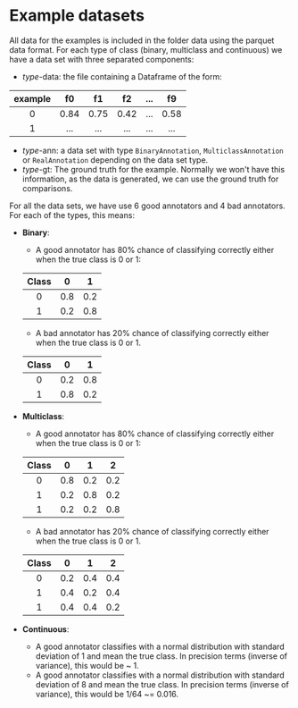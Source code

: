 # Example datasets

All data for the examples is included in the folder data using the parquet data format. 
For each type of class (binary, multiclass and continuous) we have a data set with three 
separated components:
- *type*-data: the file containing a Dataframe of the form:

| example | f0   | f1   | f2   | ... |  f9  |
|:-------:|:----:|:----:|:----:|:---:|:----:|
| 0       | 0.84 | 0.75 | 0.42 | ... | 0.58 | 
| 1       | ...  | ...  | ...  | ... | ...  | 

- *type*-ann: a data set with type `BinaryAnnotation`, `MulticlassAnnotation` or `RealAnnotation` depending on
the data set type.
- *type*-gt: The ground truth for the example. Normally we won't have this information, as the data is generated, 
we can use the ground truth for comparisons.  

For all the data sets, we have use 6 good annotators and 4 bad annotators. For each of the types, this means:

- **Binary**: 
  - A good annotator has 80% chance of classifying correctly either when the true class is 0 or 1:

  | Class | 0 | 1 |
  |:-----:|:-:|:-:|
  |   0   |0.8|0.2|
  |   1   |0.2|0.8|

  - A bad annotator has 20% chance of classifying correctly either when the true class is 0 or 1. 

  | Class | 0 | 1 |
  |:-----:|:-:|:-:|
  |   0   |0.2|0.8|
  |   1   |0.8|0.2|

- **Multiclass**: 
  - A good annotator has 80% chance of classifying correctly either when the true class is 0 or 1:

  | Class | 0 | 1 | 2 |
  |:-----:|:-:|:-:|:-:|
  |   0   |0.8|0.2|0.2|
  |   1   |0.2|0.8|0.2|
  |   1   |0.2|0.2|0.8|

  - A bad annotator has 20% chance of classifying correctly either when the true class is 0 or 1. 

  | Class | 0 | 1 | 2 |
  |:-----:|:-:|:-:|:-:|
  |   0   |0.2|0.4|0.4|
  |   1   |0.4|0.2|0.4|
  |   1   |0.4|0.4|0.2|

- **Continuous**: 
  - A good annotator classifies with a normal distribution with standard deviation of 1 and mean the true class. In precision terms (inverse of variance), this would be ~ 1.
  - A good annotator classifies with a normal distribution with standard deviation of 8 and mean the true class. In precision terms (inverse of variance), this would be 1/64 ~= 0.016.
